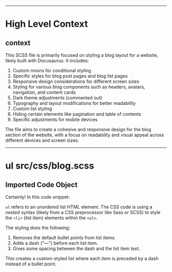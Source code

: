 

  ---
# High Level Context
## context
This SCSS file is primarily focused on styling a blog layout for a website, likely built with Docusaurus. It includes:

1. Custom mixins for conditional styling
2. Specific styles for blog post pages and blog list pages
3. Responsive design considerations for different screen sizes
4. Styling for various blog components such as headers, avatars, navigation, and content cards
5. Dark theme adjustments (commented out)
6. Typography and layout modifications for better readability
7. Custom list styling
8. Hiding certain elements like pagination and table of contents
9. Specific adjustments for mobile devices

The file aims to create a cohesive and responsive design for the blog section of the website, with a focus on readability and visual appeal across different devices and screen sizes.

---
# ul src/css/blog.scss
## Imported Code Object
Certainly! In this code snippet:

`ul` refers to an unordered list HTML element. The CSS code is using a nested syntax (likely from a CSS preprocessor like Sass or SCSS) to style the `<li>` (list item) elements within the `<ul>`.

The styling does the following:
1. Removes the default bullet points from list items.
2. Adds a dash ("—") before each list item.
3. Gives some spacing between the dash and the list item text.

This creates a custom-styled list where each item is preceded by a dash instead of a bullet point.

  